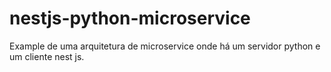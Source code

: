 # nestjs-python-microservice

Example de uma arquitetura de microservice onde há um servidor python e um cliente nest js.
